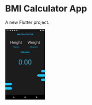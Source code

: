 # BMI Calculator App

A new Flutter project.

<img src="https://github.com/Muckesh/BMI_Calculator/blob/main/screenshots/Screenshot_1.png" width="128"/>
